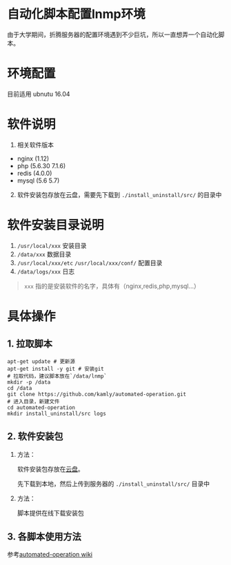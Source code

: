 # 自动化脚本配置lnmp环境

由于大学期间，折腾服务器的配置环境遇到不少巨坑，所以一直想弄一个自动化脚本。


# 环境配置

目前适用
ubnutu 16.04 

# 软件说明

1. 相关软件版本
 - nginx (1.12)
 - php (5.6.30 7.1.6)
 - redis (4.0.0)
 - mysql (5.6 5.7)

2. 软件安装包存放在云盘，需要先下载到 `./install_uninstall/src/` 的目录中


# 软件安装目录说明


1.  `/usr/local/xxx` 安装目录
2.  `/data/xxx` 数据目录
3.  `/usr/local/xxx/etc` `/usr/local/xxx/conf/` 配置目录
4.  `/data/logs/xxx` 日志

> `xxx` 指的是安装软件的名字，具体有（nginx,redis,php,mysql...）

# 具体操作

## 1. 拉取脚本

```shell
apt-get update # 更新源
apt-get install -y git # 安装git
# 拉取代码，建议脚本放在`/data/lnmp`
mkdir -p /data
cd /data
git clone https://github.com/kamly/automated-operation.git
# 进入目录，新建文件
cd automated-operation
mkdir install_uninstall/src logs 
```

## 2. 软件安装包

1. 方法：

    软件安装包存放在[云盘](https://pan.baidu.com/s/1jJYgAN0)。

    先下载到本地，然后上传到服务器的 `./install_uninstall/src/` 目录中

2. 方法：

    脚本提供在线下载安装包

## 3. 各脚本使用方法

参考[automated-operation wiki](https://github.com/kamly/automated-operation/wiki)

